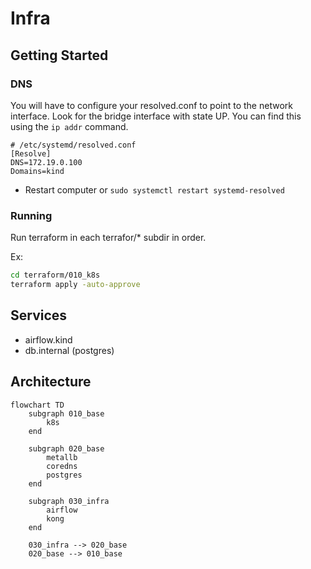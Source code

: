 # Infra

## Getting Started

### DNS

You will have to configure your resolved.conf to point to the network interface.  Look for the bridge interface with state UP.  You can find this using the `ip addr` command.

```
# /etc/systemd/resolved.conf
[Resolve]
DNS=172.19.0.100
Domains=kind
```

* Restart computer or `sudo systemctl restart systemd-resolved`

### Running

Run terraform in each terrafor/* subdir in order.

Ex:
```bash
cd terraform/010_k8s
terraform apply -auto-approve
```

## Services

* airflow.kind
* db.internal (postgres)


## Architecture

```mermaid
flowchart TD
    subgraph 010_base
        k8s
    end

    subgraph 020_base
        metallb
        coredns
        postgres
    end

    subgraph 030_infra
        airflow
        kong
    end

    030_infra --> 020_base
    020_base --> 010_base
```
